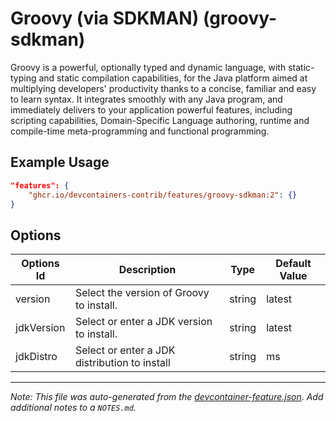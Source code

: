 
# Groovy (via SDKMAN) (groovy-sdkman)

Groovy is a powerful, optionally typed and dynamic language, with static-typing
and static compilation capabilities, for the Java platform aimed at multiplying
developers' productivity thanks to a concise, familiar and easy to learn syntax.
It integrates smoothly with any Java program, and immediately delivers to your
application powerful features, including scripting capabilities, Domain-Specific
Language authoring, runtime and compile-time meta-programming and functional
programming.

## Example Usage

```json
"features": {
    "ghcr.io/devcontainers-contrib/features/groovy-sdkman:2": {}
}
```

## Options

| Options Id | Description | Type | Default Value |
|-----|-----|-----|-----|
| version | Select the version of Groovy to install. | string | latest |
| jdkVersion | Select or enter a JDK version to install. | string | latest |
| jdkDistro | Select or enter a JDK distribution to install | string | ms |



---

_Note: This file was auto-generated from the [devcontainer-feature.json](https://github.com/devcontainers-contrib/features/blob/main/src/groovy-sdkman/devcontainer-feature.json).  Add additional notes to a `NOTES.md`._
